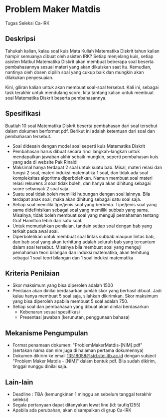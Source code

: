 # Problem Maker Matdis
Tugas Seleksi Ca-IRK

## Deskripsi
Tahukah kalian, kalau soal kuis Mata Kuliah Matematika Diskrit tahun kalian hampir semuanya dibuat oleh asisten IRK? Setiap menjelang kuis, setiap asisten Matkul Matematika Diskrit akan membuat beberapa soal beserta pembahasannya sesuai materi yang akan dikuiskan saat itu. Kemudian, nantinya oleh dosen dipilih soal yang cukup baik dan mungkin akan dilakukan penyesuaian. 

Kini, giliran kalian untuk akan membuat soal-soal tersebut. Kali ini, sebagai task terakhir untuk mendulang score, kita tantang kalian untuk membuat soal Matematika Diskrit beserta pembahasannya.

## Spesifikasi
Buatlah 10 soal Matematika Diskrit beserta pembahasan dari soal tersebut dalam dokumen berformat pdf. Berikut ini adalah ketentuan dari soal dan pembahasan tersebut.
- Soal didesain dengan model soal seperti kuis Matematika Diskrit
- Pembahasan harus dibuat secara rinci langkah-langkah untuk mendapatkan jawaban akhir sebaik mungkin, seperti pembahasan kuis yang ada di website Pak Rinaldi
- Maksimal hanya terdapat 2 soal untuk suatu bab. Misal, materi relasi dan fungsi 2 soal, materi induksi matematika 1 soal, dan tidak ada soal kompleksitas algoritma diperbolehkan. Namun membuat soal materi relasi rekurens 3 soal tidak boleh, dan hanya akan dihitung sebagai score sebanyak 2 soal saja.
- Suatu soal tidak boleh memiliki hubungan dengan soal lainnya. Bila terdapat anak soal, maka akan dihitung sebagai satu soal saja.
- Setiap soal memiliki tipe/jenis soal yang berbeda. Tipe/jenis soal yang sama didefinisikan sebagai soal yang memiliki subbab yang sama. Misalnya, tidak boleh membuat soal yang menguji pemahaman tentang Graf Hamilton lebih dari satu soal.
- Untuk memudahkan penilaian, tandain setiap soal dengan bab yang terkait pada awal soal.
- Diperbolehkan untuk membuat soal lintas subbab maupun lintas bab, dan bab soal yang akan terhitung adalah seluruh bab yang tercantum dalam soal tersebut. Misalnya bila membuat soal yang menguji pemahaman teori bilangan dan induksi matematika, akan terhitung sebagai 1 soal teori bilangan dan 1 soal induksi matematika.

## Kriteria Penilaian
- Skor maksimum yang bisa diperoleh adalah 1500
- Penilaian akan dinilai berdasarkan jumlah skor yang berhasil dibuat. Jadi kalau hanya membuat 5 soal saja, silahkan dikirimkan. Skor maksimum yang bisa diperoleh apabila membuat 5 soal adalah 750.
- Setiap soal dan pembahasan yang dibuat akan dinilai berdasarkan
  - Kebenaran sesuai spesifikasi
  - Presentasi jawaban (kerunutan, penggunaan bahasa)
  
## Mekanisme Pengumpulan
- Format penamaan dokumen: "ProblemMakerMatdis-[NIM].pdf" (sertakan nama dan nim juga di halaman pertama dokumennya)
- Dokumen dikirim ke email 13518058@std.stei.itb.ac.id dengan subject "Problem Maker Matdis - [NIM]" dalam bentuk pdf. Bila sudah dikirim, tinggal nunggu dinilai saja.

## Lain-lain
- Deadline : TBA (kemungkinan 1 minggu an sebelum tanggal terakhir seleksi)
- Segala pertanyaan dapat ditanyakan lewat line (id: taufiq1255)
- Apabila ada perubahan, akan disampaikan di grup Ca-IRK
